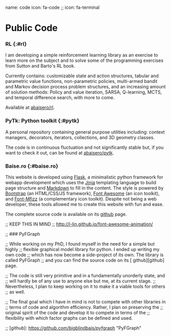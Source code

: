 name: code
icon: fa-code
;; icon: fa-terminal

# Public Code

### RL {:#rl}

I am developing a simple reinforcement learning library as an exercise to learn
more on the subject and to solve some of the programming exercises from Sutton
and Barto's RL book.

Currently contains:  customizable state and action structures, tabular and
parametric value functions, non-parametric policies, multi-armed bandit and
Markov decision process problem structures, and an increasing amount of
solution methods:  Policy and value iteration, SARSA, Q-learning, MCTS, and
temporal difference search, with more to come.

Available at [<span class="icon fa fa-github-alt fa-lg"></span>
abaisero/rl][rl].

[rl]: https://github.com/abaisero/rl "Reinforcement learning repository"

### PyTk: Python toolkit {:#pytk}

A personal repository containing general purpose utilities including: context
managers, decorators, iterators, collections, and 3D geometry classes.

The code is in continuous fluctuation and not significantly stable but, if you
want to check it out, can be found at [<span class="icon fa
fa-github-alt fa-lg"></span> abaisero/pytk][pytk].

[pytk]: https://github.com/abaisero/pytk "Python toolkit repository"

### Baise.ro {:#baise.ro}

This website is developed using [Flask][flask], a minimalistic python framework
for webapp development which uses the [Jinja][jinja] templating language to
build page structure and [Markdown][markdown] to fill in the content.  The
style is powered by [Bootstrap][bootstrap] (an HTML/CSS/JS framework), [Font
Awesome][fontawesome] (an icon toolkit), and [Font-Mfizz][fontmfizz] (a
complementary icon toolkit).  Despite not being a web developer, these tools
allowed me to create this website with fun and ease.

The complete source code is available on its [<span class="icon fa
fa-github-alt fa-lg"></span> github][baise.ro] page.

;; KEEP THIS IN MIND
;; http://l-lin.github.io/font-awesome-animation/

[flask]: http://flask.pocoo.org "Flask"
[jekyll]: http://jekyllrb.com "Jekyll"
[bootstrap]: http://getbootstrap.com "Bootstrap"
[fontawesome]: http://fortawesome.github.io/Font-Awesome/ "Font Awesome"
[fontmfizz]: http://fizzed.com/oss/font-mfizz
[markdown]: http://daringfireball.net/projects/markdown/syntax "Markdown"
[liquid]: http://liquidmarkup.org "Liquid"
[jinja]: http://jinja.pocoo.org "Jinja"
[slosh]: https://stevelosh.com "Steve Losh"
[datagen]: http://datagenetics.com/blog "Data Genetics"
[baise.ro]: https://github.com/abaisero/baise.ro "Baise.ro repository"

;; ### PyFGraph

;; While working on my PhD, I found myself in the need for a simple but highly
;; flexible graphical model library for python.  I ended up writing my own code
;; which has now become a side-project of its own.  The library is called PyFGraph
;; and you can find the source code on its [<span class="icon fa fa-github-alt
;; fa-lg"></span> github][github] page.

;; The code is still very primitive and in a fundamentally unorderly state, and
;; will hardly be of any use to anyone else but me, at its current stage.
;; Nevertheless, I plan to keep working on it to make it a viable tools for others
;; as well.

;; The final goal which I have in mind is not to compete with other libraries in
;; terms of code and algorithm efficiency.  Rather, I plan on preserving the
;; original spirit of the code and develop it to compete in terms of the
;; flexibility with which factor graphs can be defined and used.

;; [github]: https://github.com/bigblindbais/pyfgraph "PyFGraph"
